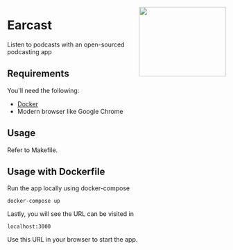 <a href='https://github.com/jkrclaro/earcast'><img src='https://github.com/jkrclaro/earcast/blob/master/frontend/public/logo-circle.png' align='right' width='200' height='160' /></a>

# Earcast

Listen to podcasts with an open-sourced podcasting app

## Requirements

You'll need the following:

- [Docker](https://www.docker.com/)
- Modern browser like Google Chrome

## Usage

Refer to Makefile.

## Usage with Dockerfile

Run the app locally using docker-compose

```sh-session
docker-compose up
```

Lastly, you will see the URL can be visited in

```
localhost:3000
```

Use this URL in your browser to start the app.